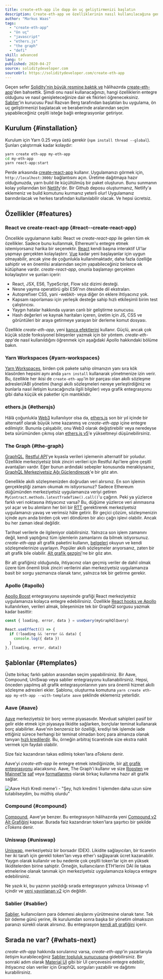 ```yaml
---
title: create-eth-app ile dapp ön uç geliştirmenizi başlatın
description: Create-eth-app ve özelliklerinin nasıl kullanılacağına genel bakış
author: "Markus Waas"
tags:
  - "create-eth-app"
  - "ön uç"
  - "javascript"
  - "ethers.js"
  - "the graph"
  - "defi"
skill: advanced
lang: tr
published: 2020-04-27
source: soliditydeveloper.com
sourceUrl: https://soliditydeveloper.com/create-eth-app
---
```


Geçen sefer [Solidity'nin büyük resmine baktık ve](https://soliditydeveloper.com/solidity-overview-2020) hâlihazırda [create-eth-app](https://github.com/PaulRBerg/create-eth-app)'den bahsettik. Şimdi onu nasıl kullanacağınızı, hangi özelliklerin entegre olduğunu ve nasıl genişleteceğinize dair ek fikirleri öğreneceksiniz. [Sablier](http://sablier.com/)'in kurucusu Paul Razvan Berg tarafından başlatılan bu uygulama, ön uç geliştirmenizi başlatacak ve beraberinde aralarından seçim yapabileceğiniz çeşitli isteğe bağlı entegrasyonlar getiriyor.

## Kurulum {#installation}

Kurulum için Yarn 0.25 veya üstü gerekir (`npm install thread --global`). Şunları çalıştırmak kadar kolaydır:

```bash
yarn create eth-app my-eth-app
cd my-eth-app
yarn react-app:start
```

Perde arkasında [create-react-app](https://github.com/facebook/create-react-app) kullanır. Uygulamanızı görmek için, `http://localhost:3000/` bağlantısını açın. Üretime dağıtmaya hazır olduğunuzda, yarn build ile küçültülmüş bir paket oluşturun. Bunu sunmanın kolay yollarından biri [Netlify](https://www.netlify.com/)'dır. Bir Github deposu oluşturmanız, Netlify'a eklemeniz ve build komutunu kurmanız yeterli olur! Uygulamanız barındırılacak ve herkes tarafından kullanılabilir olacak. Ve hepsi ücretsiz.

## Özellikler {#features}

### React ve create-react-app {#react--create-react-app}

Öncelikle uygulamanın kalbi: React ve _create-react-app_ ile gelen tüm ek özellikler. Sadece bunu kullanmak, Ethereum'u entegre etmek istemiyorsanız harika bir seçenektir. [React](https://reactjs.org/) kendi başına interaktif UI'lar yapmayı gerçekten kolaylaştırır. [Vue](https://vuejs.org/) kadar yeni başlayanlar için uygun olmayabilir, ancak yine de çoğunlukla kullanılmaktadır, daha fazla özelliğe sahiptir ve en önemlisi aralarından seçim yapabileceğiniz binlerce ek kütüphane vardır. _create-react-app_, onunla başlamayı gerçekten kolaylaştırır ve şunları içerir:

- React, JSX, ES6, TypeScript, Flow söz dizimi desteği.
- Nesne yayma operatörü gibi ES6'nın ötesinde dil ekstraları.
- Autoprefixer CSS, yani -webkit- veya diğer ön eklere ihtiyacınız yok.
- Kapsam raporlaması için yerleşik desteğe sahip hızlı etkileşimli birim test çalıştırıcısı.
- Yaygın hatalar hakkında uyaran canlı bir geliştirme sunucusu.
- Hash değerleri ve kaynak haritaları içeren, üretim için JS, CSS ve görüntüleri bir araya getirmeye yarayan bir derleme komut dosyası.

Özellikle _create-eth-app_, yeni [kanca efektlerini](https://reactjs.org/docs/hooks-effect.html) kullanır. Güçlü, ancak çok küçük sözde fonksiyonel bileşenler yazmak için bir yöntem. _create-eth-app_'de nasıl kullanıldığını öğrenmek için aşağıdaki Apollo hakkındaki bölüme bakın.

### Yarn Workspaces {#yarn-workspaces}

[Yarn Workspaces](https://classic.yarnpkg.com/en/docs/workspaces/), birden çok pakete sahip olmanızın yanı sıra kök klasörden hepsini aynı anda `yarn install` kullanarak yönetmenize izin verir. Bu, özellikle her ikisi de `create-eth-app`'in bir parçası olan akıllı sözleşme adresleri/ABI yönetimi (hangi akıllı sözleşmeleri nereye yerleştirdiğiniz ve bunlarla nasıl iletişim kuracağınızla ilgili bilgiler) veya grafik entegrasyonu gibi daha küçük ek paketler için mantıklıdır.

### ethers.js {#ethersjs}

Hâlâ çoğunlukla [Web3](https://docs.web3js.org/) kullanılıyor olsa da, [ethers.js](https://docs.ethers.io/) son bir yıl içinde bir alternatif olarak büyük ivme kazanmış ve _create-eth-app_ içine entegre edilmiştir. Bununla çalışabilir, onu Web3 olarak değiştirebilir veya neredeyse beta sürümünden çıkmış olan [ethers.js v5](https://docs.ethers.org/v5/)'e yükseltmeyi düşünebilirsiniz.

### The Graph {#the-graph}

[GraphQL](https://graphql.org/), [Restful API](https://restfulapi.net/)'ye kıyasla verileri işlemenin alternatif bir yoludur. Özellikle merkeziyetsiz blok zinciri verileri için Restful Api'lere göre çeşitli avantajları vardır. Eğer bunun ardındaki sebepler konusunda meraklıysanız, [GraphQL Merkeziyetsiz Ağı Güçlendirecek](https://medium.com/graphprotocol/graphql-will-power-the-decentralized-web-d7443a69c69a)'e bir göz atın.

Genellikle akıllı sözleşmenizden doğrudan veri alırsınız. En son işlemin gerçekleştiği zamanı okumak mı istiyorsunuz? Sadece Ethereum düğümünden merkeziyetsiz uygulamanıza veriyi getiren `MyContract.methods.latestTradeTime().call()`'u çağırın. Peki ya yüzlerce farklı veri noktasına ihtiyacınız varsa? Bu, düğüme yüzlerce veri alınmasına yol açar ve bu alımların her biri bir [RTT](https://wikipedia.org/wiki/Round-trip_delay_time) gerektirerek merkeziyetsiz uygulamanızı yavaş ve verimsiz hâle getirir. Bir geçici çözüm, sözleşmenizin içinde aynı anda birden çok veri döndüren bir alıcı çağrı işlevi olabilir. Ancak bu her zaman ideal değildir.

Tarihsel verilerle de ilgileniyor olabilirsiniz. Yalnızca son işlem zamanını değil, kendi yaptığınız tüm işlemlerin zamanlarını da bilmek istiyorsunuz. _create-eth-app_ alt grafik paketini kullanın, [belgeleri](https://thegraph.com/docs/en/subgraphs/developing/creating/starting-your-subgraph) okuyun ve kendi sözleşmelerinize uyarlayın. Popüler akıllı sözleşmeler arıyorsanız, zaten bir alt grafik bile olabilir. [Alt grafik gezgini](https://thegraph.com/explorer/)'ne bir göz atın.

Bir alt grafiğiniz olduğunda, ihtiyacınız olan geçmiş veriler de dahil olmak üzere tüm önemli blok zinciri verilerini alan merkeziyetsiz uygulamanıza basit bir sorgu yazmanıza olanak tanır, yalnızca tek bir getirme gerekir.

### Apollo {#apollo}

[Apollo Boost](https://www.apollographql.com/docs/react/get-started/) entegrasyonu sayesinde grafiği React merkeziyetsiz uygulamanıza kolayca entegre edebilirsiniz. Özellikle [React hooks ve Apollo](https://www.apollographql.com/blog/apollo-client-now-with-react-hooks) kullanılırken, verileri almak, bileşeninize tek bir GraphQl sorgusu yazmak kadar basittir:

```js
const { loading, error, data } = useQuery(myGraphQlQuery)

React.useEffect(() => {
  if (!loading && !error && data) {
    console.log({ data })
  }
}, [loading, error, data])
```

## Şablonlar {#templates}

Üstte birkaç farklı şablon arasından seçim yapabilirsiniz. Bir Aave, Compound, UniSwap veya sablier entegrasyonu kullanabilirsiniz. Hepsi, önceden yapılmış alt grafik entegrasyonlarının yanı sıra önemli hizmet akıllı sözleşme adresleri ekler. Şablonu, oluşturma komutuna `yarn create eth-app my-eth-app --with-template aave` şeklinde eklemeniz yeterlidir.

### Aave {#aave}

[Aave](https://aave.com/) merkeziyetsiz bir borç verme piyasasıdır. Mevduat sahipleri pasif bir gelir elde etmek için piyasaya likidite sağlarken, borçlular teminat kullanarak borç alabilirler. Aave'nin benzersiz bir özelliği, krediyi tek işlemde iade ettiğiniz sürece herhangi bir teminat olmadan borç para almanıza olanak tanıyan [hızlı kredilerdir](https://docs.aave.com/developers/guides/flash-loans). Bu, örneğin arbitraj ticaretinde size ekstra nakit vermek için faydalı olabilir.

Size faiz kazandıran takas edilmiş token'lara _aTokens_ denir.

Aave'yi _create-eth-app_ ile entegre etmek istediğinizde, bir [alt grafik entegrasyonu](https://docs.aave.com/developers/getting-started/using-graphql) alacaksınız. Aave, The Graph'i kullanır ve size [Ropsten](https://thegraph.com/explorer/subgraph/aave/protocol-ropsten) ve [Mainnet'te](https://thegraph.com/explorer/subgraph/aave/protocol) [saf](https://thegraph.com/explorer/subgraph/aave/protocol-raw) veya [formatlanmış](https://thegraph.com/explorer/subgraph/aave/protocol) olarak birkaç kullanıma hazır alt grafik sağlar.

![Aave Hızlı Kredi meme'i - "Şey, hızlı kredimi 1 işlemden daha uzun süre tutabilseydim, bu müthiş olurdu"](./flashloan-meme.png)

### Compound {#compound}

[Compound](https://compound.finance/), Aave'ye benzer. Bu entegrasyon hâlihazırda yeni [Compound v2 Alt Grafiğini](https://medium.com/graphprotocol/https-medium-com-graphprotocol-compound-v2-subgraph-highlight-a5f38f094195) kapsar. Burada faiz kazandıran token'lara şaşırtıcı bir şekilde _cTokens_ denir.

### Uniswap {#uniswap}

[Uniswap](https://uniswap.exchange/), merkeziyetsiz bir borsadır (DEX). Likidite sağlayıcıları, bir ticaretin her iki tarafı için gerekli token'ları veya ether'ı sağlayarak ücret kazanabilir. Yaygın olarak kullanılır ve bu nedenle çok çeşitli token'lar için en yüksek likiditelerden birine sahiptir. Örneğin, kullanıcıların ETH'lerini DAI ile takas etmelerine olanak tanımak için merkeziyetsiz uygulamanıza kolayca entegre edebilirsiniz.

Ne yazık ki, bu yazının yazıldığı sırada entegrasyon yalnızca Uniswap v1 içindir ve [yeni yayınlanan v2](https://uniswap.org/blog/uniswap-v2/) için değildir.

### Sablier {#sablier}

[Sablier](https://sablier.com/), kullanıcıların para ödemesi akışlarını yürütmesine olanak tanır. Tek bir ödeme günü yerine, ilk kurulumdan sonra başka bir yönetim olmaksızın paranızı sürekli olarak alırsınız. Bu entegrasyon [kendi alt grafiğini](https://thegraph.com/explorer/subgraph/sablierhq/sablier) içerir.

## Sırada ne var? {#whats-next}

_create-eth-app_ hakkında sorularınız varsa, _create-eth-app_'in yazarlarıyla iletişim kurabileceğiniz [Sablier topluluk sunucusuna](https://discord.gg/bsS8T47) gidebilirsiniz. Bir sonraki adım olarak [Material UI](https://material-ui.com/) gibi bir UI çerçevesini entegre edebilir, ihtiyacınız olan veriler için GraphQL sorguları yazabilir ve dağıtımı kurabilirsiniz.
